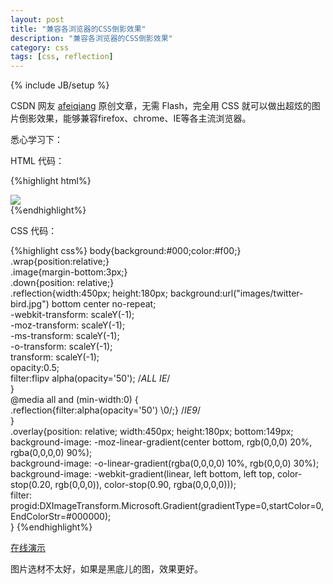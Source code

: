 ```yaml
---
layout: post
title: "兼容各浏览器的CSS倒影效果"
description: "兼容各浏览器的CSS倒影效果"
category: css
tags: [css, reflection]
---
```

{% include JB/setup %}

CSDN 网友 [afeiqiang](http://blog.csdn.net/afeiqiang/article/details/8441618) 原创文章，无需 Flash，完全用 CSS 就可以做出超炫的图片倒影效果，能够兼容firefox、chrome、IE等各主流浏览器。

悉心学习下：

HTML 代码：

{%highlight html%}
<div class="wrap">  
    <div class="image"><img src="images/twitter-bird.jpg"/></div>  
    <div class="down">  
        <div class="reflection"></div>  
        <div class="overlay"></div>  
     </div>  
</div>  
{%endhighlight%}

CSS 代码：

{%highlight css%}
body{background:#000;color:#f00;}  
.wrap{position:relative;}  
.image{margin-bottom:3px;}  
.down{position: relative;}  
.reflection{width:450px;
    height:180px;
    background:url("images/twitter-bird.jpg") bottom center no-repeat;  
    -webkit-transform: scaleY(-1);  
    -moz-transform: scaleY(-1);  
    -ms-transform: scaleY(-1);  
    -o-transform: scaleY(-1);  
    transform: scaleY(-1);  
    opacity:0.5;       
    filter:flipv alpha(opacity='50');     /*ALL IE*/  
}  
@media all and (min-width:0) {  
    .reflection{filter:alpha(opacity='50') \0/;} /*IE9*/  
}  
.overlay{position: relative;
    width:450px;
    height:180px;
    bottom:149px;  
    background-image: -moz-linear-gradient(center bottom, rgb(0,0,0) 20%, rgba(0,0,0,0) 90%);  
    background-image: -o-linear-gradient(rgba(0,0,0,0) 10%, rgb(0,0,0) 30%);  
    background-image: -webkit-gradient(linear, left bottom, left top, color-stop(0.20, rgb(0,0,0)), color-stop(0.90, rgba(0,0,0,0)));  
    filter: progid:DXImageTransform.Microsoft.Gradient(gradientType=0,startColor=0, EndColorStr=#000000);  
}
{%endhighlight%}

[在线演示](/demo/css-reflection/index.html)

图片选材不太好，如果是黑底儿的图，效果更好。




